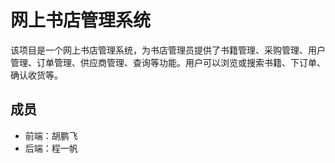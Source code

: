 # 网上书店管理系统

该项目是一个网上书店管理系统，为书店管理员提供了书籍管理、采购管理、用户管理、订单管理、供应商管理、查询等功能。用户可以浏览或搜索书籍、下订单、确认收货等。

## 成员
- 前端：胡鹏飞
- 后端：程一帆